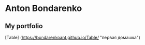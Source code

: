 

# Anton Bondarenko


## My portfolio

[Table] (https://bondarenkoant.github.io/Table/ "первая домашка")
